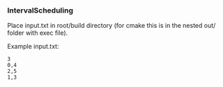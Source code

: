 ### IntervalScheduling
Place input.txt in root/build directory (for cmake this is in the nested out/ folder with exec file).

Example input.txt:
```
3
0,4
2,5
1,3
```
